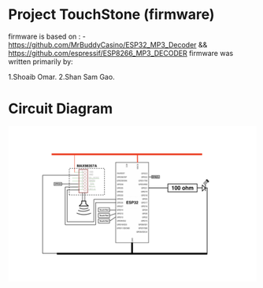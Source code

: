 # Project TouchStone (firmware)
firmware is based on : - https://github.com/MrBuddyCasino/ESP32_MP3_Decoder && https://github.com/espressif/ESP8266_MP3_DECODER
firmware was written primarily by:

1.Shoaib Omar.
2.Shan Sam Gao.

# Circuit Diagram

![Circuit Diagram](Circuit.png)
